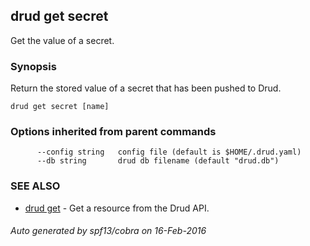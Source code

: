 ## drud get secret

Get the value of a secret.

### Synopsis


Return the stored value of a secret that has been pushed to Drud.

```
drud get secret [name]
```

### Options inherited from parent commands

```
      --config string   config file (default is $HOME/.drud.yaml)
      --db string       drud db filename (default "drud.db")
```

### SEE ALSO
* [drud get](drud_get.md)	 - Get a resource from the Drud API.

###### Auto generated by spf13/cobra on 16-Feb-2016
